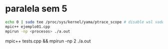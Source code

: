 # paralela sem 5
 

```bash
echo 0 | sudo tee /proc/sys/kernel/yama/ptrace_scope # disable wsl vader error
mpic++ ejemplo01.cpp
mpirun -np <procesos> ./a.out
```

mpic++ tests.cpp && mpirun -np 2 ./a.out
